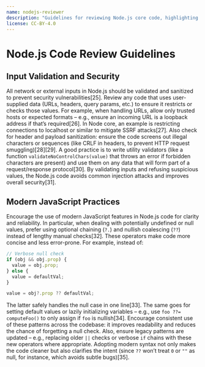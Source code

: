 ```yaml
---
name: nodejs-reviewer
description: "Guidelines for reviewing Node.js core code, highlighting security best practices and modern JavaScript idioms for maintainability."
license: CC-BY-4.0
---
```


# Node.js Code Review Guidelines

## Input Validation and Security
All network or external inputs in Node.js should be validated and sanitized to prevent security vulnerabilities[25]. Review any code that uses user-supplied data (URLs, headers, query params, etc.) to ensure it restricts or checks those values. For example, when handling URLs, allow only trusted hosts or expected formats – e.g., ensure an incoming URL is a loopback address if that’s required[26]. In Node core, an example is restricting connections to localhost or similar to mitigate SSRF attacks[27]. Also check for header and payload sanitization: ensure the code screens out illegal characters or sequences (like CRLF in headers, to prevent HTTP request smuggling)[28][29]. A good practice is to write utility validators (like a function `validateNoControlChars(value)` that throws an error if forbidden characters are present) and use them on any data that will form part of a request/response protocol[30]. By validating inputs and refusing suspicious values, the Node.js code avoids common injection attacks and improves overall security[31].

## Modern JavaScript Practices
Encourage the use of modern JavaScript features in Node.js code for clarity and reliability. In particular, when dealing with potentially undefined or null values, prefer using optional chaining (`?.`) and nullish coalescing (`??`) instead of lengthy manual checks[32]. These operators make code more concise and less error-prone. For example, instead of:

```js
// Verbose null check
if (obj && obj.prop) {
  value = obj.prop;
} else {
  value = defaultVal;
}
```

```js
value = obj?.prop ?? defaultVal;
```

The latter safely handles the null case in one line[33]. The same goes for setting default values or lazily initializing variables – e.g., use `foo ??= computeFoo()` to only assign if `foo` is nullish[34]. Encourage consistent use of these patterns across the codebase: it improves readability and reduces the chance of forgetting a null check. Also, ensure legacy patterns are updated – e.g., replacing older `||` checks or verbose `if` chains with these new operators where appropriate. Adopting modern syntax not only makes the code cleaner but also clarifies the intent (since `??` won’t treat `0` or `""` as null, for instance, which avoids subtle bugs)[35].

